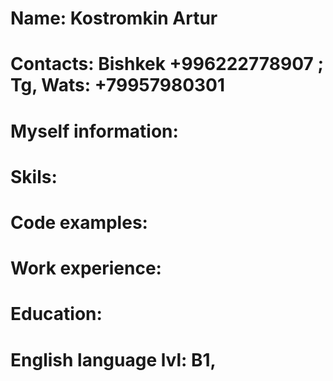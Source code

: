 # Name: Kostromkin Artur
# Contacts: Bishkek +996222778907 ; Tg, Wats: +79957980301
# Myself information:
# Skils:
# Code examples:
# Work experience:
# Education:
# English language lvl: B1, 
